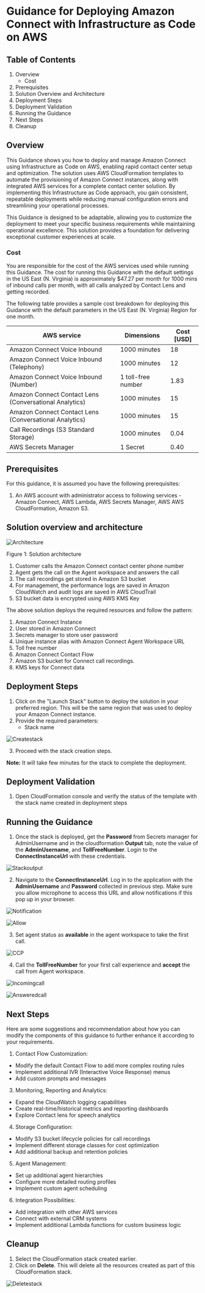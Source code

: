 # Guidance for Deploying Amazon Connect with Infrastructure as Code on AWS

## Table of Contents

1. Overview
   - Cost
2. Prerequisites
3. Solution Overview and Architecture
4. Deployment Steps
5. Deployment Validation
6. Running the Guidance
7. Next Steps
8. Cleanup

## Overview

This Guidance shows you how to deploy and manage Amazon Connect using Infrastructure as Code on AWS, enabling rapid contact center setup and optimization. The solution uses AWS CloudFormation templates to automate the provisioning of Amazon Connect instances, along with integrated AWS services for a complete contact center solution. By implementing this Infrastructure as Code approach, you gain consistent, repeatable deployments while reducing manual configuration errors and streamlining your operational processes.

This Guidance is designed to be adaptable, allowing you to customize the deployment to meet your specific business requirements while maintaining operational excellence. This solution provides a foundation for delivering exceptional customer experiences at scale.

### Cost

You are responsible for the cost of the AWS services used while running this Guidance. The cost for running this Guidance with the default settings in the US East (N. Virginia) is approximately $47.27 per month for 1000 mins of inbound calls per month, with all calls analyzed by Contact Lens and getting recorded.

The following table provides a sample cost breakdown for deploying this Guidance with the default parameters in the US East (N. Virginia) Region for one month.

| AWS service | Dimensions | Cost [USD] |
|---|---|---|
| Amazon Connect Voice Inbound | 1000 minutes | 18 |
| Amazon Connect Voice Inbound (Telephony) | 1000 minutes | 12 |
| Amazon Connect Voice Inbound (Number) | 1 toll-free number | 1.83 |
| Amazon Connect Contact Lens (Conversational Analytics) | 1000 minutes | 15 |
| Amazon Connect Contact Lens (Conversational Analytics) | 1000 minutes | 15 |
| Call Recordings (S3 Standard Storage) | 1000 minutes | 0.04 |
| AWS Secrets Manager | 1 Secret | 0.40 |

## Prerequisites

For this guidance, it is assumed you have the following prerequisites:
1. An AWS account with administrator access to following services - Amazon Connect, AWS Lambda, AWS Secrets Manager, AWS AWS CloudFormation, Amazon S3.


## Solution overview and architecture

![Architecture](/assets/Architecture.png)

Figure 1: Solution architecture

1.	Customer calls the Amazon Connect contact center phone number
2.	Agent gets the call on the Agent workspace and answers the call
3.	The call recordings get stored in Amazon S3 bucket
4.	For management, the performance logs are saved in Amazon CloudWatch and audit logs are saved in AWS CloudTrail
5.	S3 bucket data is encrypted using AWS KMS Key

The above solution deploys the required resources and follow the pattern:

1.	Amazon Connect Instance
2.	User stored in Amazon Connect
3.  Secrets manager to store user password
4.	Unique instance alias with Amazon Connect Agent Workspace URL
5.	Toll free number
6.	Amazon Connect Contact Flow
7.	Amazon S3 bucket for Connect call recordings.
8.	KMS keys for Connect data

## Deployment Steps

1.	Click on the "Launch Stack" button to deploy the solution in your preferred region. This will be the same region that was used to deploy your Amazon Connect instance.
2.	Provide the required parameters:
    - Stack name

![Createstack](/assets/Createstack.png)

3.	Proceed with the stack creation steps.

**Note:** It will take few minutes for the stack to complete the deployment.

## Deployment Validation

1. Open CloudFormation console and verify the status of the template with the stack name created in deployment steps

## Running the Guidance

1.	Once the stack is deployed, get the **Password** from Secrets manager for AdminUsername and in the cloudformation **Output** tab, note the value of the **AdminUsername**, and **TollFreeNumber**. Login to the **ConnectInstanceUrl** with these credentials. 

![Stackoutput](/assets/Stackoutput.png)

2.	Navigate to the **ConnectInstanceUrl**. Log in to the application with the **AdminUsername** and **Password** collected in previous step. Make sure you allow microphone to access this URL and allow notifications if this pop up in your browser.

![Notification](/assets/Notification.png)

![Allow](/assets/Allow.png)

3.	Set agent status as **available** in the agent workspace to take the first call.

![CCP](/assets/CCP.png)

4.	Call the **TollFreeNumber** for your first call experience and **accept** the call from Agent workspace.

![Incomingcall](/assets/Incomingcall.png)

![Answeredcall](/assets/Answeredcall.png)

## Next Steps

Here are some suggestions and recommendation about how you can modify the components of this guidance to further enhance it according to your requirements.

1. Contact Flow Customization:
- Modify the default Contact Flow to add more complex routing rules
- Implement additional IVR (Interactive Voice Response) menus
- Add custom prompts and messages

3. Monitoring, Reporting and Analytics:
- Expand the CloudWatch logging capabilities
- Create real-time/historical metrics and reporting dashboards
- Explore Contact lens for speech analytics

4. Storage Configuration:
- Modify S3 bucket lifecycle policies for call recordings
- Implement different storage classes for cost optimization
- Add additional backup and retention policies

5. Agent Management:
- Set up additional agent hierarchies
- Configure more detailed routing profiles
- Implement custom agent scheduling

6. Integration Possibilities:
- Add integration with other AWS services
- Connect with external CRM systems
- Implement additional Lambda functions for custom business logic


## Cleanup
1.	Select the CloudFormation stack created earlier.
2.	Click on **Delete**. This will delete all the resources created as part of this CloudFormation stack.

![Deletestack](/assets/Deletestack.png)
